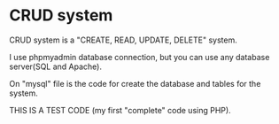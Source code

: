 # CRUD system

CRUD system is a "CREATE, READ, UPDATE, DELETE" system.

I use phpmyadmin database connection, but you can use any database server(SQL and Apache).

On "mysql" file is the code for create the database and tables for the system.

THIS IS A TEST CODE (my first "complete" code using PHP).
